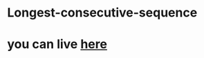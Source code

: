 # Longest-consecutive-sequence
# you can live [here](https://harika-brs.github.io/Longest-consecutive-sequence/)
